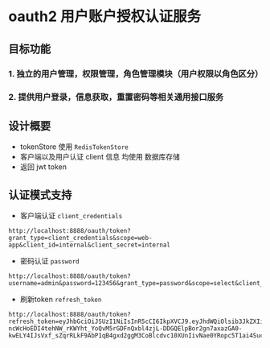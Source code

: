 # oauth2 用户账户授权认证服务

## 目标功能

### 1. 独立的用户管理，权限管理，角色管理模块（用户权限以角色区分）
### 2. 提供用户登录，信息获取，重置密码等相关通用接口服务

## 设计概要

- tokenStore 使用 `RedisTokenStore`
- 客户端以及用户认证 client 信息 均使用 数据库存储
- 返回 jwt token

## 认证模式支持

- 客户端认证 `client_credentials`
````
http://localhost:8888/oauth/token?grant_type=client_credentials&scope=web-app&client_id=internal&client_secret=internal
````

- 密码认证 `password`

````
http://localhost:8888/oauth/token?username=admin&password=123456&grant_type=password&scope=select&client_id=web_app&client_secret=internal
````

- 刷新token `refresh_token`

````
http://localhost:8888/oauth/token?refresh_token=eyJhbGciOiJSUzI1NiIsInR5cCI6IkpXVCJ9.eyJhdWQiOlsib3JkZXIiXSwidXNlcl9uYW1lIjoiYWRtaW4iLCJzY29wZSI6WyJzZWxlY3QiXSwiYXRpIjoiZmQ0ZmQ0NzctMjIwNi00MDA1LWE3NmYtZDhiMjkxNDRlYmI2IiwiZXhwIjoxNTc0MDQ0OTI2LCJpYXQiOjE1NzM0NDAxMjYsImF1dGhvcml0aWVzIjpbIlJPTEVfQURNSU4iLCJST0xFX1VTRVIiXSwianRpIjoiYzFjYzlmMmQtMDBlNS00ZjFjLThhOWYtMDc4MDE3ZjA5YWQxIiwiY2xpZW50X2lkIjoid2ViX2FwcCJ9.VT0fsHMc3EJ7nSgkJrubG3jskrxb1sBNYHXOhEVhL1Iry_HKGp8r1yBMQbd2hOUnwGDU9ml5FttgGL3YN9o0COAxmJB2VqES3k7Inx81pC9d_4tyiYUS7COMdgKfDIWEfeYbaJJkozdI-ncWcHoEDI4tehNW_rKWYht_YoQvM5rGDFnQxbl4zjL-DDGQElpBor2gn7axazGA0-kwELY4IJsVxf_sZqrRLkF9AbP1qB4gxd2ggM3CoBlcdvc10XUnIivNae0YRopc5T1ai4SucQXQjDa9Kt8g_7HHnUqoDNZYParKzcz5Y5O8H4gsubHnuDTcilp5LdbsaIgnmYXPgg&grant_type=refresh_token&scope=select&client_id=web_app&client_secret=internal
````